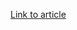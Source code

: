[Link to article](https://medium.com/@kamilmatejuk/complex-network-models-benefits-drawbacks-construction-principles-applications-and-structure-77fc12178ef9)
